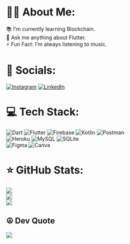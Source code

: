 # 👋🏼 About Me:
📚 I'm currently learning Blockchain.<br>💬 Ask me anything about Flutter.<br>⚡️ Fun Fact: I'm always listening to music.


# 🤝 Socials:
[![Instagram](https://img.shields.io/badge/Instagram-%23E4405F.svg?logo=Instagram&logoColor=white)](https://www.instagram.com/_.shubhranshu._/) [![LinkedIn](https://img.shields.io/badge/LinkedIn-%230077B5.svg?logo=linkedin&logoColor=white)](https://www.linkedin.com/in/shubhranshu-arya/) 

# 💻 Tech Stack:
![Dart](https://img.shields.io/badge/dart-%230175C2.svg?style=for-the-badge&logo=dart&logoColor=white) 
![Flutter](https://img.shields.io/badge/Flutter-%2302569B.svg?style=for-the-badge&logo=Flutter&logoColor=white) 
![Firebase](https://img.shields.io/badge/firebase-%23039BE5.svg?style=for-the-badge&logo=firebase) 
![Kotlin](https://img.shields.io/badge/kotlin-%230095D5.svg?style=for-the-badge&logo=kotlin&logoColor=white) 
![Postman](https://img.shields.io/badge/Postman-FF6C37?style=for-the-badge&logo=postman&logoColor=white)
<br> 
![Heroku](https://img.shields.io/badge/heroku-%23430098.svg?style=for-the-badge&logo=heroku&logoColor=white) 
![MySQL](https://img.shields.io/badge/mysql-%2300f.svg?style=for-the-badge&logo=mysql&logoColor=white) 
![SQLite](https://img.shields.io/badge/sqlite-%2307405e.svg?style=for-the-badge&logo=sqlite&logoColor=white) 	
![Figma](https://img.shields.io/badge/figma-%23F24E1E.svg?style=for-the-badge&logo=figma&logoColor=white) 
![Canva](https://img.shields.io/badge/Canva-%2300C4CC.svg?style=for-the-badge&logo=Canva&logoColor=white) 

# ⭐️ GitHub Stats:
![](https://github-readme-stats.vercel.app/api?username=shubhranshuArya&theme=radical&hide_border=false&include_all_commits=false&count_private=false)<br/>
![](https://github-readme-streak-stats.herokuapp.com/?user=shubhranshuArya&theme=radical&hide_border=false)<br/>
![](https://github-readme-stats.vercel.app/api/top-langs/?username=shubhranshuArya&theme=radical&hide_border=false&include_all_commits=false&count_private=false&layout=compact)

## ☮ Dev Quote
![](https://quotes-github-readme.vercel.app/api?type=horizontal&theme=radical)



